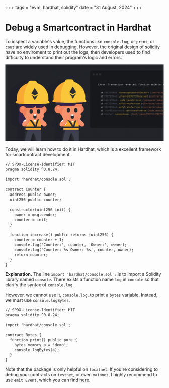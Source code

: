 +++
tags = "evm, hardhat, solidity"
date = "31 August, 2024"
+++

# Debug a Smartcontract in Hardhat

To inspect a variable's value, the functions like `console.log`, or `print`, or `cout` are widely used in debugging. However, the original design of solidity have no enviroment to print out the logs, then developers used to find difficulty to understand their program's logic and errors.

![console.log is one of the selling points in Hardhat. That's why people love Hardhat.](./solidity-errors.jpg)

Today, we will learn how to do it in Hardhat, which is a excellent framework for smartcontract development.

```solidity label="Counter.sol" group="log"
// SPDX-License-Identifier: MIT
pragma solidity ^0.8.24;

import 'hardhat/console.sol';

contract Counter {
  address public owner;
  uint256 public counter;

  constructor(uint256 init) {
    owner = msg.sender;
    counter = init;
  }

  function increase() public returns (uint256) {
    counter = counter + 1;
    console.log('Counter:', counter, 'Owner:', owner);
    console.log('Counter: %s Owner: %s', counter, owner);
    return counter;
  }
}
```

**Explanation.** The line `import 'hardhat/console.sol';` is to import a Solidity library named `console`. There exists a function name `log` in `console` so that clarify the syntax of `console.log`.

However, we cannot use it, `console.log`, to print a `bytes` variable. Instead, we must use `console.logBytes`.

```solidity label="Bytes.sol" group="logBytes"
// SPDX-License-Identifier: MIT
pragma solidity ^0.8.24;

import 'hardhat/console.sol';

contract Bytes {
  function print() public pure {
    bytes memory a = 'demo';
    console.logBytes(a);
  }
}
```

Note that the package is only helpful on `localnet`. If you're considering to debug your contracts on `testnet`, or even `mainnet`, I highly recommend to use `emit Event`, which you can find [here](https://docs.soliditylang.org/en/v0.8.26/structure-of-a-contract.html#events).
